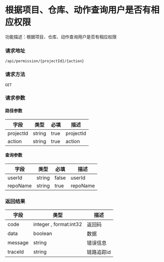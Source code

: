 # 根据项目、仓库、动作查询用户是否有相应权限
功能描述：根据项目、仓库、动作查询用户是否有相应权限

### 请求地址
```
/api/permission/{projectId}/{action}
```

### 请求方法
`GET`
### 请求参数
#### 路径参数

| 字段 | 类型 | 必填 | 描述 |
| -------- | -------- | -------- | -------- |
| projectId     | string   | true       | projectId |
| action     | string   | true       | action |

#### 查询参数

| 字段 | 类型 | 必填 | 描述 |
| -------- | -------- | -------- | -------- |
| userId     | string   | false       | userId |
| repoName     | string   | true       | repoName |



### 返回结果
| 字段 | 类型 | 描述 |
| -------- | -------- | -------- |
| code     | integer , format:int32  | 返回码 |
| data     | boolean   | 数据 |
| message     | string   | 错误信息 |
| traceId     | string   | 链路追踪id |

